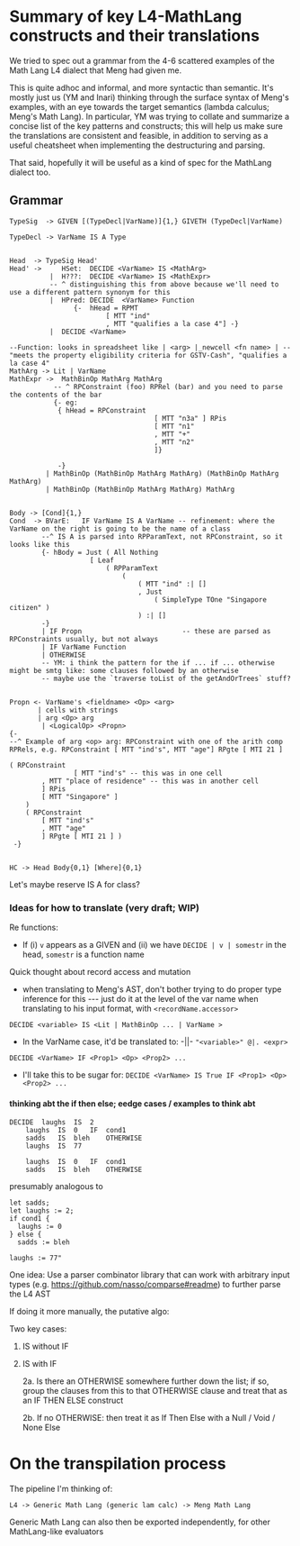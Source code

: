 
# Summary of key L4-MathLang constructs and their translations

We tried to spec out a grammar from the 4-6 scattered examples of the Math Lang L4 dialect that Meng had given me.

This is quite adhoc and informal, and more syntactic than semantic. It's mostly just us (YM and Inari) thinking through the surface syntax of Meng's examples, with an eye towards the target semantics (lambda calculus; Meng's Math Lang). In particular, YM was trying to collate and summarize a concise list of the key patterns and constructs; this will help us make sure the translations are consistent and feasible, in addition to serving as a useful cheatsheet when implementing the destructuring and parsing.

That said, hopefully it will be useful as a kind of spec for the MathLang dialect too.

## Grammar

```
TypeSig  -> GIVEN [(TypeDecl|VarName)]{1,} GIVETH (TypeDecl|VarName)

TypeDecl -> VarName IS A Type


Head  -> TypeSig Head'
Head' ->     HSet:  DECIDE <VarName> IS <MathArg> 
          |  H???:  DECIDE <VarName> IS <MathExpr> 
          -- ^ distinguishing this from above because we'll need to use a different pattern synonym for this
          |  HPred: DECIDE  <VarName> Function
                {-  hHead = RPMT
                        [ MTT "ind"
                        , MTT "qualifies a la case 4"] -}
          |  DECIDE <VarName> 

--Function: looks in spreadsheet like | <arg> |_newcell <fn name> | --  "meets the property eligibility criteria for GSTV-Cash", "qualifies a la case 4"
MathArg -> Lit | VarName 
MathExpr ->  MathBinOp MathArg MathArg 
           -- ^ RPConstraint (foo) RPRel (bar) and you need to parse the contents of the bar
           {- eg:
            { hHead = RPConstraint
                                    [ MTT "n3a" ] RPis
                                    [ MTT "n1"
                                    , MTT "+"
                                    , MTT "n2"
                                    ]}
                
            -}
         | MathBinOp (MathBinOp MathArg MathArg) (MathBinOp MathArg MathArg)
         | MathBinOp (MathBinOp MathArg MathArg) MathArg


Body -> [Cond]{1,}
Cond  -> BVarE:   IF VarName IS A VarName -- refinement: where the VarName on the right is going to be the name of a class 
        --^ IS A is parsed into RPParamText, not RPConstraint, so it looks like this
        {- hBody = Just ( All Nothing
                    [ Leaf
                        ( RPParamText
                            (
                                ( MTT "ind" :| []
                                , Just
                                    ( SimpleType TOne "Singapore citizen" )
                                ) :| [] 
        -}
        | IF Propn                         -- these are parsed as RPConstraints usually, but not always
        | IF VarName Function            
        | OTHERWISE  
        -- YM: i think the pattern for the if ... if ... otherwise might be smtg like: some clauses followed by an otherwise
        -- maybe use the `traverse toList of the getAndOrTrees` stuff?


Propn <- VarName's <fieldname> <Op> <arg> 
       | cells with strings
       | arg <Op> arg
        | <LogicalOp> <Propn>
{-  
--^ Example of arg <op> arg: RPConstraint with one of the arith comp RPRels, e.g. RPConstraint [ MTT "ind's", MTT "age"] RPgte [ MTI 21 ]

( RPConstraint
                [ MTT "ind's" -- this was in one cell
        , MTT "place of residence" -- this was in another cell
        ] RPis
        [ MTT "Singapore" ]
    )
    ( RPConstraint
        [ MTT "ind's"
        , MTT "age"
        ] RPgte [ MTI 21 ] )
 -}


HC -> Head Body{0,1} [Where]{0,1}  

```

Let's maybe reserve IS A for class?



### Ideas for how to translate (very draft; WIP)

Re functions:
* If (i) `v` appears as a GIVEN and (ii) we have `DECIDE | v | somestr` in the head, `somestr` is a function name

Quick thought about record access and mutation
* when translating to Meng's AST, don't bother trying to do proper type inference for this --- just do it at the level of the var name when translating to his input format, with `<recordName.accessor>`


`DECIDE <variable> IS <Lit | MathBinOp ... | VarName >` 
* In the VarName case, it'd be translated to: -||- `"<variable>" @|. <expr>`

`DECIDE <VarName> IF <Prop1> <Op> <Prop2> ...`
* I'll take this to be sugar for: `DECIDE <VarName> IS True IF <Prop1> <Op> <Prop2> ...`

#### thinking abt the if then else; eedge cases / examples to think abt

```
DECIDE 	laughs	IS 	2				
	laughs	IS	0	IF 	cond1				
	sadds	IS	bleh	OTHERWISE					
	laughs	IS	77						
									
	laughs	IS	0	IF 	cond1				
	sadds	IS	bleh	OTHERWISE					
````

presumably analogous to

```
let sadds;
let laughs := 2;
if cond1 { 
  laughs := 0 
} else {
  sadds := bleh

laughs := 77"	
```

One idea: Use a parser combinator library that can work with arbitrary input types (e.g. https://github.com/nasso/comparse#readme) to further parse the L4 AST

If doing it more manually, the putative algo:

Two key cases:
1. IS without IF	

2. IS with IF	

    2a. Is there an OTHERWISE somewhere further down the list; if so, group the clauses from this to that OTHERWISE clause and treat that as an IF THEN ELSE construct	

    2b. If no OTHERWISE: then treat it as If Then Else with a Null / Void / None Else	


# On the transpilation process

The pipeline I'm thinking of:

`L4 -> Generic Math Lang (generic lam calc) -> Meng Math Lang`

Generic Math Lang can also then be exported independently, for other MathLang-like evaluators

